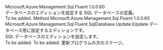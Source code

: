<Type Name="IWithEdition" FullName="Microsoft.Azure.Management.Sql.Fluent.SqlDatabase.Update.IWithEdition">
  <TypeSignature Language="C#" Value="public interface IWithEdition" />
  <TypeSignature Language="ILAsm" Value=".class public interface auto ansi abstract IWithEdition" />
  <TypeSignature Language="DocId" Value="T:Microsoft.Azure.Management.Sql.Fluent.SqlDatabase.Update.IWithEdition" />
  <TypeSignature Language="VB.NET" Value="Public Interface IWithEdition" />
  <TypeSignature Language="F#" Value="type IWithEdition = interface" />
  <AssemblyInfo>
    <AssemblyName>Microsoft.Azure.Management.Sql.Fluent</AssemblyName>
    <AssemblyVersion>1.0.0.60</AssemblyVersion>
  </AssemblyInfo>
  <Interfaces />
  <Docs>
    <summary>
            データベースのエディションを設定する SQL データベースの定義。
            </summary>
    <remarks>To be added.</remarks>
  </Docs>
  <Members>
    <Member MemberName="WithEdition">
      <MemberSignature Language="C#" Value="public Microsoft.Azure.Management.Sql.Fluent.SqlDatabase.Update.IUpdate WithEdition (string edition);" />
      <MemberSignature Language="ILAsm" Value=".method public hidebysig newslot virtual instance class Microsoft.Azure.Management.Sql.Fluent.SqlDatabase.Update.IUpdate WithEdition(string edition) cil managed" />
      <MemberSignature Language="DocId" Value="M:Microsoft.Azure.Management.Sql.Fluent.SqlDatabase.Update.IWithEdition.WithEdition(System.String)" />
      <MemberSignature Language="VB.NET" Value="Public Function WithEdition (edition As String) As IUpdate" />
      <MemberSignature Language="F#" Value="abstract member WithEdition : string -&gt; Microsoft.Azure.Management.Sql.Fluent.SqlDatabase.Update.IUpdate" Usage="iWithEdition.WithEdition edition" />
      <MemberType>Method</MemberType>
      <AssemblyInfo>
        <AssemblyName>Microsoft.Azure.Management.Sql.Fluent</AssemblyName>
        <AssemblyVersion>1.0.0.60</AssemblyVersion>
      </AssemblyInfo>
      <ReturnValue>
        <ReturnType>Microsoft.Azure.Management.Sql.Fluent.SqlDatabase.Update.IUpdate</ReturnType>
      </ReturnValue>
      <Parameters>
        <Parameter Name="edition" Type="System.String" />
      </Parameters>
      <Docs>
        <param name="edition">データベース用に設定するエディションです。</param>
        <summary>
            SQL データベースのエディションを設定します。
            </summary>
        <returns>To be added.</returns>
        <remarks>To be added.</remarks>
        <return>更新プログラムの次のステージ。</return>
      </Docs>
    </Member>
  </Members>
</Type>